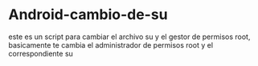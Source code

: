 # Android-cambio-de-su
este es un script para cambiar el archivo su y el gestor de permisos root, basicamente te cambia el administrador de permisos root y el correspondiente su
